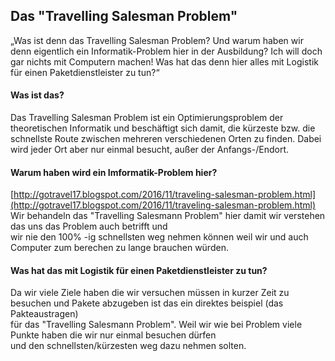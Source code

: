 ## Das "Travelling Salesman Problem"
„Was ist denn das Travelling Salesman Problem? 
Und warum haben wir denn eigentlich ein Informatik-Problem hier in der Ausbildung?
Ich will doch gar nichts mit Computern machen! 
Was hat das denn hier alles mit Logistik für einen Paketdienstleister zu tun?“

#### Was ist das?
Das Travelling Salesman Problem ist ein Optimierungsproblem der theoretischen Informatik und
beschäftigt sich damit, die kürzeste bzw. die schnellste Route zwischen mehreren verschiedenen Orten
zu finden. Dabei wird jeder Ort aber nur einmal besucht, außer der Anfangs-/Endort.

#### Warum haben wird ein Imformatik-Problem hier?
<!---
Wir behandeln dieses Informatik-Problem, da es uns aufzeigt, dass wir nie die kürzeste bzw. die schnellste Route  
selbst mithilfe von Computern finden können.
-->
[http://gotravel17.blogspot.com/2016/11/traveling-salesman-problem.html](http://gotravel17.blogspot.com/2016/11/traveling-salesman-problem.html)
Wir behandeln das "Travelling Salesmann Problem" hier damit wir verstehen das uns das Problem auch betrifft und  
wir nie den 100% -ig schnellsten weg nehmen können weil wir und auch Computer zum berechen zu lange brauchen würden.  

#### Was hat das mit Logistik für einen Paketdienstleister zu tun?
Da wir viele Ziele haben die wir versuchen müssen in kurzer Zeit zu besuchen und Pakete abzugeben ist das ein direktes beispiel (das Pakteaustragen)  
für das "Travelling Salesmann Problem". Weil wir wie bei Problem viele Punkte haben die wir nur einmal besuchen dürfen  
und den schnellsten/kürzesten weg dazu nehmen solten.
